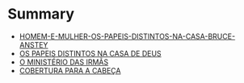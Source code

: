 # Summary

* [HOMEM-E-MULHER-OS-PAPEIS-DISTINTOS-NA-CASA-BRUCE-ANSTEY](README.md)
* [OS PAPEIS DISTINTOS NA CASA DE DEUS](os_papeis_distintos_na_casa_de_deus.md)
* [O MINISTÉRIO DAS IRMÃS](o_ministerio_das_irmas.md)
* [COBERTURA PARA A CABEÇA](cobertura_para_a_cabeca.md)
